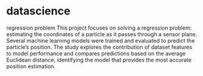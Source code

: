 # datascience
regression problem
This project focuses on solving a regression problem: estimating the coordinates of a particle as it passes through a sensor plane. Several machine learning models were trained and evaluated to predict the particle’s position. The study explores the contribution of dataset features to model performance and compares predictions based on the average Euclidean distance, identifying the model that provides the most accurate position estimation.
